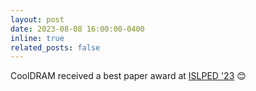 ```yaml
---
layout: post
date: 2023-08-08 16:00:00-0400
inline: true
related_posts: false
---
```


CoolDRAM received a best paper award at [ISLPED '23](https://www.islped.org/2023/) 😊
